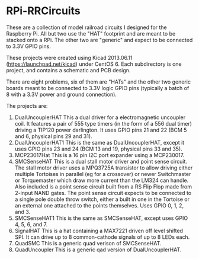 # RPi-RRCircuits

These are a collection of model railroad circuits I designed for the Raspberry 
Pi.  All but two use the "HAT" footprint and are meant to be stacked onto a 
RPi.  The other two are "generic" and expect to be connected to 3.3V GPIO 
pins.

These projects were created using Kicad 2013.06.11 
(https://launchpad.net/kicad) under CentOS 6.  Each subdirectory is one 
project, and contains a schematic and PCB design.

There are eight problems, six of them are "HATs" and the other two generic 
boards meant to be connected to 3.3V logic GPIO pins (typically a batch of 8 
with a 3.3V power and ground connection).

The projects are:

 1. DualUncouplerHAT
    This a dual driver for a electromagnetic uncoupler coil.  It features a 
    pair of 555 type timers (in the form of a 556 dual timer) driving a TIP120 
    power darlington.  It uses GPIO pins 21 and 22 (BCM 5 and 6, physical pins 
    29 and 31).
 1. DualUncouplerHAT1
    This is the same as DualUncouplerHAT, except it uses GPIO pins 23 and 24 
    (BCM 13 and 19, physical pins 33 and 35).
 1. MCP23017Hat
    This is a 16 pin I2C port expander using a MCP230017.
 1. SMCSenseHAT
    This is a dual stall motor driver and point sense circuit.  The stall 
    motor driver uses a MPQ3725A transistor to allow driving either multiple 
    Tortoises in parallel (eg for a crossover) or newer Switchmaster or 
    Torquemaster which draw more current than the LM324 can handle.  Also 
    included is a point sense circuit built from a RS Flip Flop made from 
    2-input NAND gates.  The point sense circuit expects to be connected to a 
    single pole double throw switch, either a built in one in the Tortoise or 
    an external one attached to the points themselves.  Uses GPIO 0, 1, 2, and 
    3.
 1. SMCSenseHAT1
    This is the same as SMCSenseHAT, except uses GPIO 4, 5, 6, and 7.
 1. SignalHAT
    This is a hat containing a MAX7221 driven off level shifted SPI.  It can 
    drive up to 8 common-cathode signals of up to 8 LEDs each.
 1. QuadSMC
    This is a generic quad verison of SMCSenseHAT.
 1. QuadUncoupler
    This is a generic qad version of DualUncouplerHAT.
                                    
